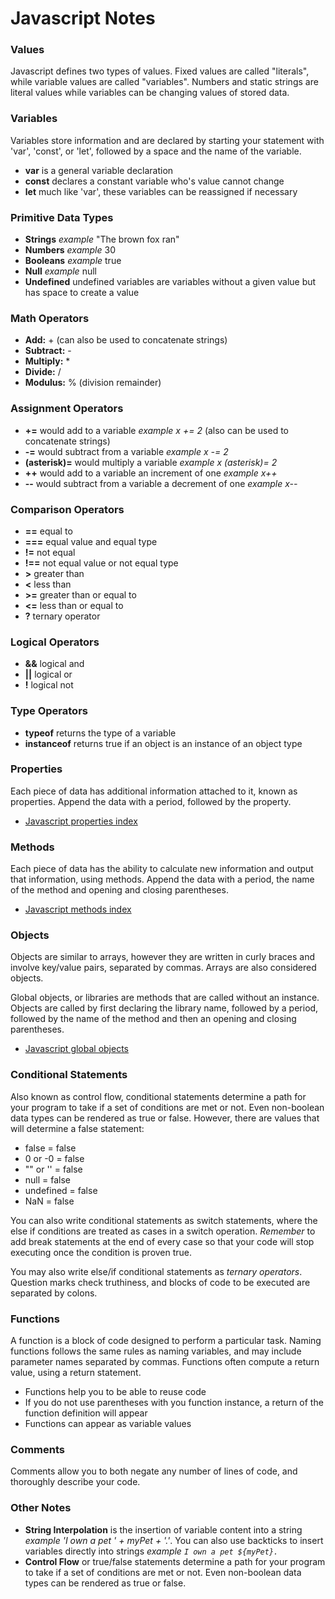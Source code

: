 # Javascript Notes

### Values
Javascript defines two types of values. Fixed values are called "literals", while variable values are called "variables". Numbers and static strings are literal values while variables can be changing values of stored data.

### Variables
Variables store information and are declared by starting your statement with 'var', 'const', or 'let', followed by a space and the name of the variable.
- **var** is a general variable declaration
- **const** declares a constant variable who's value cannot change
- **let** much like 'var', these variables can be reassigned if necessary

### Primitive Data Types
- **Strings** *example* "The brown fox ran"
- **Numbers** *example* 30
- **Booleans** *example* true
- **Null** *example* null
- **Undefined** undefined variables are variables without a given value but has space to create a value

### Math Operators
- **Add:** + (can also be used to concatenate strings)
- **Subtract:** -
- **Multiply:** *
- **Divide:** /
- **Modulus:** % (division remainder)

### Assignment Operators
- **+=** would add to a variable *example x += 2* (also can be used to concatenate strings)
- **-=** would subtract from a variable *example x -= 2*
- **(asterisk)=** would multiply a variable *example x (asterisk)= 2*
- **++** would add to a variable an increment of one *example x++*
- **--** would subtract from a variable a decrement of one *example x--*

### Comparison Operators
- **==** equal to
- **===** equal value and equal type
- **!=** not equal
- **!==** not equal value or not equal type
- **>** greater than
- **<** less than
- **>=** greater than or equal to
- **<=** less than or equal to
- **?** ternary operator

### Logical Operators
- **&&** logical and
- **||** logical or
- **!** logical not

### Type Operators
- **typeof** returns the type of a variable
- **instanceof** returns true if an object is an instance of an object type

### Properties
Each piece of data has additional information attached to it, known as properties. Append the data with a period, followed by the property.
- [Javascript properties index](https://developer.mozilla.org/en-US/docs/Web/JavaScript/Reference/Properties_Index#A)

### Methods
Each piece of data has the ability to calculate new information and output that information, using methods. Append the data with a period, the name of the method and opening and closing parentheses.
- [Javascript methods index](https://developer.mozilla.org/en-US/docs/Web/JavaScript/Reference/Methods_Index)

### Objects
Objects are similar to arrays, however they are written in curly braces and involve key/value pairs, separated by commas. Arrays are also considered objects.

Global objects, or libraries are methods that are called without an instance. Objects are called by first declaring the library name, followed by a period, followed by the name of the method and then an opening and closing parentheses.
- [Javascript global objects](https://developer.mozilla.org/en-US/docs/Web/JavaScript/Reference/Global_Objects)

### Conditional Statements
Also known as control flow, conditional statements determine a path for your program to take if a set of conditions are met or not. Even non-boolean data types can be rendered as true or false. However, there are values that will determine a false statement:
- false = false
- 0 or -0 = false
- "" or '' = false
- null = false
- undefined = false
- NaN = false

You can also write conditional statements as switch statements, where the else if conditions are treated as cases in a switch operation. *Remember* to add break statements at the end of every case so that your code will stop executing once the condition is proven true.

You may also write else/if conditional statements as *ternary operators*. Question marks check truthiness, and blocks of code to be executed are separated by colons.

### Functions
A function is a block of code designed to perform a particular task. Naming functions follows the same rules as naming variables, and may include parameter names separated by commas. Functions often compute a return value, using a return statement.
- Functions help you to be able to reuse code
- If you do not use parentheses with you function instance, a return of the function definition will appear
- Functions can appear as variable values

### Comments
Comments allow you to both negate any number of lines of code, and thoroughly describe your code.

### Other Notes
- **String Interpolation** is the insertion of variable content into a string *example 'I own a pet ' + myPet + '.'*. You can also use backticks to insert variables directly into strings *example `I own a pet ${myPet}.`*
- **Control Flow** or true/false statements determine a path for your program to take if a set of conditions are met or not. Even non-boolean data types can be rendered as true or false.
